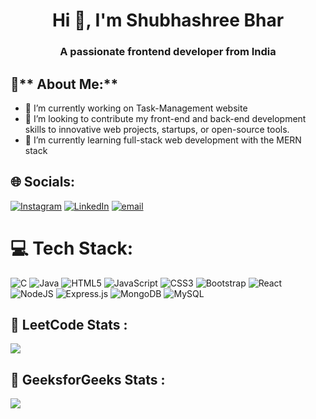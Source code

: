 <h1 align="center">Hi 👋, I'm Shubhashree Bhar</h1>
<h3 align="center">A passionate frontend developer from India</h3>

## 💫** About Me:**
-  🔭 I’m currently working on Task-Management website<br>
-  👯 I’m looking to contribute my front-end and back-end development skills to innovative web projects, startups, or open-source tools.<br>
-  🌱 I’m currently learning full-stack web development with the MERN stack<br>



## 🌐 Socials:
[![Instagram](https://img.shields.io/badge/Instagram-%23E4405F.svg?logo=Instagram&logoColor=white)](https://instagram.com/sh_ree_07)  [![LinkedIn](https://img.shields.io/badge/LinkedIn-%230077B5.svg?logo=linkedin&logoColor=white)](https://linkedin.com/in/shubhashree-bhar-26a80a294)  [![email](https://img.shields.io/badge/Email-D14836?logo=gmail&logoColor=white)](mailto:shubhashreebhar@gmail.com) 


# 💻 Tech Stack:
![C](https://img.shields.io/badge/c-%2300599C.svg?style=flat&logo=c&logoColor=white) ![Java](https://img.shields.io/badge/java-%23ED8B00.svg?style=flat&logo=openjdk&logoColor=white) ![HTML5](https://img.shields.io/badge/html5-%23E34F26.svg?style=flat&logo=html5&logoColor=white) ![JavaScript](https://img.shields.io/badge/javascript-%23323330.svg?style=flat&logo=javascript&logoColor=%23F7DF1E) ![CSS3](https://img.shields.io/badge/css3-%231572B6.svg?style=flat&logo=css3&logoColor=white) ![Bootstrap](https://img.shields.io/badge/bootstrap-%238511FA.svg?style=flat&logo=bootstrap&logoColor=white) ![React](https://img.shields.io/badge/react-%2320232a.svg?style=flat&logo=react&logoColor=%2361DAFB) ![NodeJS](https://img.shields.io/badge/node.js-6DA55F?style=flat&logo=node.js&logoColor=white) ![Express.js](https://img.shields.io/badge/express.js-%23404d59.svg?style=flat&logo=express&logoColor=%2361DAFB) ![MongoDB](https://img.shields.io/badge/MongoDB-%234ea94b.svg?style=flat&logo=mongodb&logoColor=white) ![MySQL](https://img.shields.io/badge/mysql-4479A1.svg?style=flat&logo=mysql&logoColor=white)

## 🧠 LeetCode Stats :
![](https://leetcard.jacoblin.cool/Shubhashree_Bhar_07?border=0&radius=20)

## 🧠 GeeksforGeeks Stats :

[![](https://geeks-for-geeks-stats-api.vercel.app/?userName=tulibhar)](https://github.com/napiyo/geeksForGeeksStatsAPI)
